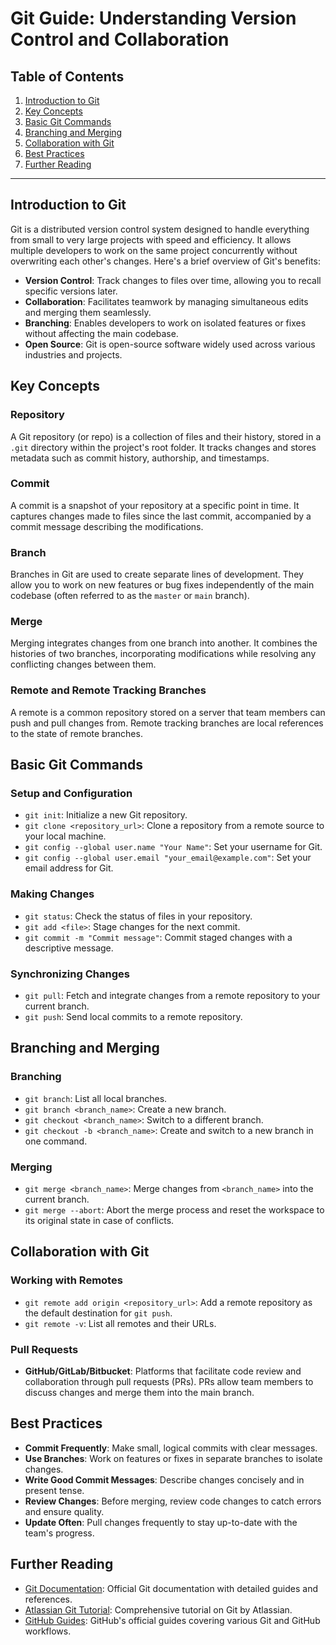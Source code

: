# Git Guide: Understanding Version Control and Collaboration

## Table of Contents

1. [Introduction to Git](#introduction-to-git)
2. [Key Concepts](#key-concepts)
3. [Basic Git Commands](#basic-git-commands)
4. [Branching and Merging](#branching-and-merging)
5. [Collaboration with Git](#collaboration-with-git)
6. [Best Practices](#best-practices)
7. [Further Reading](#further-reading)

---

## Introduction to Git

Git is a distributed version control system designed to handle everything from small to very large projects with speed and efficiency. It allows multiple developers to work on the same project concurrently without overwriting each other's changes. Here's a brief overview of Git's benefits:

- **Version Control**: Track changes to files over time, allowing you to recall specific versions later.
- **Collaboration**: Facilitates teamwork by managing simultaneous edits and merging them seamlessly.
- **Branching**: Enables developers to work on isolated features or fixes without affecting the main codebase.
- **Open Source**: Git is open-source software widely used across various industries and projects.

## Key Concepts

### Repository

A Git repository (or repo) is a collection of files and their history, stored in a `.git` directory within the project's root folder. It tracks changes and stores metadata such as commit history, authorship, and timestamps.

### Commit

A commit is a snapshot of your repository at a specific point in time. It captures changes made to files since the last commit, accompanied by a commit message describing the modifications.

### Branch

Branches in Git are used to create separate lines of development. They allow you to work on new features or bug fixes independently of the main codebase (often referred to as the `master` or `main` branch).

### Merge

Merging integrates changes from one branch into another. It combines the histories of two branches, incorporating modifications while resolving any conflicting changes between them.

### Remote and Remote Tracking Branches

A remote is a common repository stored on a server that team members can push and pull changes from. Remote tracking branches are local references to the state of remote branches.

## Basic Git Commands

### Setup and Configuration

- `git init`: Initialize a new Git repository.
- `git clone <repository_url>`: Clone a repository from a remote source to your local machine.
- `git config --global user.name "Your Name"`: Set your username for Git.
- `git config --global user.email "your_email@example.com"`: Set your email address for Git.

### Making Changes

- `git status`: Check the status of files in your repository.
- `git add <file>`: Stage changes for the next commit.
- `git commit -m "Commit message"`: Commit staged changes with a descriptive message.

### Synchronizing Changes

- `git pull`: Fetch and integrate changes from a remote repository to your current branch.
- `git push`: Send local commits to a remote repository.

## Branching and Merging

### Branching

- `git branch`: List all local branches.
- `git branch <branch_name>`: Create a new branch.
- `git checkout <branch_name>`: Switch to a different branch.
- `git checkout -b <branch_name>`: Create and switch to a new branch in one command.

### Merging

- `git merge <branch_name>`: Merge changes from `<branch_name>` into the current branch.
- `git merge --abort`: Abort the merge process and reset the workspace to its original state in case of conflicts.

## Collaboration with Git

### Working with Remotes

- `git remote add origin <repository_url>`: Add a remote repository as the default destination for `git push`.
- `git remote -v`: List all remotes and their URLs.

### Pull Requests

- **GitHub/GitLab/Bitbucket**: Platforms that facilitate code review and collaboration through pull requests (PRs). PRs allow team members to discuss changes and merge them into the main branch.

## Best Practices

- **Commit Frequently**: Make small, logical commits with clear messages.
- **Use Branches**: Work on features or fixes in separate branches to isolate changes.
- **Write Good Commit Messages**: Describe changes concisely and in present tense.
- **Review Changes**: Before merging, review code changes to catch errors and ensure quality.
- **Update Often**: Pull changes frequently to stay up-to-date with the team's progress.

## Further Reading

- [Git Documentation](https://git-scm.com/doc): Official Git documentation with detailed guides and references.
- [Atlassian Git Tutorial](https://www.atlassian.com/git): Comprehensive tutorial on Git by Atlassian.
- [GitHub Guides](https://guides.github.com/): GitHub's official guides covering various Git and GitHub workflows.
